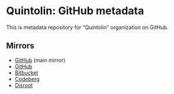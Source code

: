 # Quintolin: GitHub metadata

This is metadata repository for “Quintolin” organization on GitHub.

## Mirrors

- [GitHub](https://github.com/quintolin/.github) (main mirror)
- [GitHub](https://gitlab.com/quintolin/meta-github)
- [Bitbucket](https://bitbucket.org/quintolin/meta-github)
- [Codeberg](https://codeberg.org/quintolin/meta-github)
- [Disroot](https://git.disroot.org/quintolin/meta-github)
